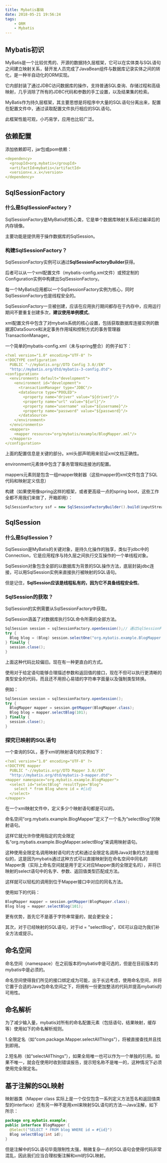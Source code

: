 ```yaml
---
title: Mybatis基础
date: 2018-05-21 19:56:24
tags: 
    - ORM
    - Mybatis
---
```

## Mybatis初识
MyBatis是一个比较优秀的、开源的数据持久层框架，它可以在实体类与SQL语句之间建立映射关系，替开发人员完成了JavaBean组件与数据库记录实体之间的转化，是一种半自动化的ORM实现。

它内部封装了通过JDBC访问数据库的操作，支持普通SQL查询、存储过程和高级映射，几乎消除了所有的JDBC代码和参数的手工设置，以及结果集的检索。

MyBatis作为持久层框架，其主要思想是将程序中大量的SQL语句分离出来，配置在配置文件中，通过读取配置文件执行相应的SQL语句。

此框架性能可观，小巧易学，应用也比较广泛。

## 依赖配置
添加依赖即可，jar包或pom依赖：
```yaml
<dependency>
  <groupId>org.mybatis</groupId>
  <artifactId>mybatis</artifactId>
  <version>x.x.x</version>
</dependency>
```
## SqlSessionFactory
### 什么是SqlSessionFactory？
SqlSessionFactory是MyBatis的核心类，它是单个数据库映射关系经过编译后的内存镜像。

主要功能是提供用于操作数据库的SqlSession。

### 构建SqlSessionFactory？

SqlSessionFactory实例可以通过**SqlSessionFactoryBuilder**获得。

后者可以从一个xml配置文件（mybatis-config.xml文件）或预定制的Configuration实例中构建出SqlSessionFactory。

每一个MyBatis应用都以一个SqlSessionFactory实例为核心，同时SqlSessionFactory也是线程安全的。

SqlSessionFactory一旦被创建，应该在应用执行期间都存在于内存中，应用运行期间不要重复创建多次，**建议使用单例模式**。

xml配置文件中包含了对mybatis系统的核心设置，包括获取数据库连接实例的数据源DataSource和决定事务作用域和控制方式的事务管理器TransactionManager。

一个简单的mybatis-config.xml（未与spring整合）的例子如下：

```yaml
<?xml version="1.0" encoding="UTF-8" ?>
<!DOCTYPE configuration
  PUBLIC "-//mybatis.org//DTD Config 3.0//EN"
  "http://mybatis.org/dtd/mybatis-3-config.dtd">
<configuration>
  <environments default="development">
    <environment id="development">
      <transactionManager type="JDBC"/>
      <dataSource type="POOLED">
        <property name="driver" value="${driver}"/>
        <property name="url" value="${url}"/>
        <property name="username" value="${username}"/>
        <property name="password" value="${password}"/>
      </dataSource>
    </environment>
  </environments>
  <mappers>
    <mapper resource="org/mybatis/example/BlogMapper.xml"/>
  </mappers>
</configuration>
```
上面的配置信息是关键的部分。xml头部声明用来验证xml文档正确性。

environment元素体中包含了事务管理和连接池的配置。

mappers元素则是包含一组mapper映射器（这些mapper的xml文件包含了SQL代码和映射定义信息）

构建（如果使用像spring这样的框架，或者更高级一点的spring boot，这些工作全都不用我们来做了，开箱即用）：

```java
SqlSessionFactory ssf = new SqlSessionFactoryBuilder().build(inputStream);
```
## SqlSession

### 什么是SqlSession？
SqlSession是MyBatis的关键对象，是持久化操作的独享，类似于jdbc中的Connection，它是应用程序与持久层之间执行交互操作的一个单线程对象。

SqlSession对象包含全部的以数据库为背景的SQL操作方法，底层封装jdbc连接，可以用SqlSession实例来直接执行被映射的SQL语句。

但是记住，**SqlSession应该是线程私有的，因为它不具备线程安全性**。

### SqlSession的获取？

SqlSession的实例需要从SqlSessionFactory中获取。

SqlSession涵盖了对数据库执行SQL命令所需的全部方法。

```java
SqlSession session = sqlSessionFactory.openSession();// 通过SqlSessionFactory对象来获取
try {
  Blog blog = (Blog) session.selectOne("org.mybatis.example.BlogMapper.selectBlog", 101);
} finally {
  session.close();
}
```
上面这种代码比较偏旧。现在有一种更直白的方式。

使用对于给定语句能够合理描述参数和返回值的接口，现在不但可以执行更清晰的类型安全的代码，而且还不用担心易错的字符串字面量以及强制类型转换。

例如：
```java
SqlSession session = sqlSessionFactory.openSession();
try {
  BlogMapper mapper = session.getMapper(BlogMapper.class);
  Blog blog = mapper.selectBlog(101);
} finally {
  session.close();
}
```

### 探究已映射的SQL语句

一个查询的SQL，基于xml的映射语句的实例如下：

```yaml
<?xml version="1.0" encoding="UTF-8" ?>
<!DOCTYPE mapper
  PUBLIC "-//mybatis.org//DTD Mapper 3.0//EN"
  "http://mybatis.org/dtd/mybatis-3-mapper.dtd">
<mapper namespace="org.mybatis.example.BlogMapper">
  <select id="selectBlog" resultType="Blog">
    select * from Blog where id = #{id}
  </select>
</mapper>
```
在一个xml映射文件中，定义多少个映射语句都是可以的。

命名空间“org.mybatis.example.BlogMapper”定义了一个名为“selectBlog”的映射语句。

这样它就允许你使用指定的完全限定名“org.mybatis.example.BlogMapper.selectBlog”来调用映射语句。

这种使用全限定名调用映射语句的方式和通过全限定名调用Java对象的方法是相似的，这是因为mybatis通过这种方式可以直接映射到在命名空间中同名的Mapper类（实际上命名空间就是用于定义对应Mapper类的全限定名的），并将已映射的select语句中的名字、参数、返回值类型匹配成方法。

这样就可以轻松的调用到位于Mapper接口中对应的同名方法。

使用如下的代码：

```java
BlogMapper mapper = session.getMapper(BlogMapper.class);
Blog blog = mapper.selectBlog(101);
```

更有优势，首先它不是基于字符串常量的，就会更安全；

其次，对于已经映射的SQL语句，对于id = "selectBlog"，IDE可以自动为我们补全方法或提示。

## 命名空间

命名空间（namespace）在之前版本的mybatis中是可选的，但是在目前版本的mybatis中是必须的。

命名空间使得我们所见的接口绑定成为可能，出于长远考虑，使用命名空间，并将它置于合适的Java包命名空间之下，将拥有一份更加整洁的代码并提高mybatis的可用性。

## 命名解析
为了减少输入量，mybatis对所有的命名配置元素（包括语句，结果映射，缓存等）使用如下的命名解析规则。

1.全限定名（如“com.package.Mapper.selectAllThings”），将被直接查找并且找到即用。

2.短名称（如“selectAllThings”），如果全局唯一也可以作为一个单独的引用。如果不唯一，就会在使用时收到错误报告，提示短名称不是唯一的，这种情况下必须使用完全限定名。

## 基于注解的SQL映射

映射器类（Mapper class 实际上是一个仅仅包含一系列定义方法签名和返回值类型的interface）还有另一种不是用xml来映射SQL语句的方法—Java注解，如下所示：

```java
package org.mybatis.example;
public interface BlogMapper {
  @Select("SELECT * FROM blog WHERE id = #{id}")
  Blog selectBlog(int id);
}
```
但是注解中的SQL语句毕竟限制性太强，稍微复杂一点的SQL语句会使得代码非常混乱，因此我们应当合理权衡注解和xml的SQL映射。